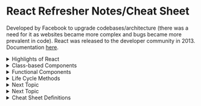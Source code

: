 # React Refresher Notes/Cheat Sheet

Developed by Facebook to upgrade codebases/architecture (there was a need for it as websites became more complex and bugs became more prevalent in code). React was released to the developer community in 2013. Documentation [here](https://reactjs.org/).

<details><summary>Highlights of React</summary>
  
#### 1. DOM Manipulation

The DOM (Document Object Model) is used to display websites through JavaScript (vanilla JS uses imperative style). <strong>Imperative</strong> style directly performs an action for each and every part of an app in response to various user events. The developer must explicitly state each step of how something should be done in order to <strong>repaint</strong> (change an element and add it onto a page) and <strong>reflow</strong> (recalculate layout of the page). This makes it difficult to see relationships between events as the page flow/layout becomes more complex. In React, declarative style is used, instead. <strong>Declarative</strong> style holds the state (data) which allows React to find the best way to manipulate the DOM to load that information. The different states are accounted for in one place which means cleaner and more efficient code quality, as well as faster load time. 

#### 2. Component Architecture

React works heavily with reusable components that can be copied over to various areas on a page or even into other projects. Small components are built and added together to make larger ones. Components are created as JavaScript functions that receive a prop (attribute) and returns something that <em>looks like</em> HTML called JSX. Each component has one "job" and does it well.

#### 3. Data Flow

React follows a <strong>unilateral</strong> data flow from top to bottom which makes it easier to debug code. It creates a virtual DOM that is a treelike object which gives React the ability to look at the blueprint of what needs to be built and modifies the DOM for us. Any time the state (data) changes, React intercepts that and updates the DOM as needed.

#### 4. Library

React only focuses on the <strong>UI (user-interface)</strong> which is why it is considered a <strong>library</strong> rather than a framework. Frameworks give developers all the tools necessary to build an application, whereas libraries provide the core of some functionality (React provides the UI). With React, other modules/libraries can be used to mix and match and customized as needed. React doesn't make assumptions on the tech stack being used, and so it also has cross-platform interactivity (e.g. React Native, React360).
</details>
<details><summary>Class-based Components</summary>

Both functions and classes can be written to return HTML. Class-based components in React have many functionality in them.

##### General Syntax
```
class App extends Component {
  render() {
    return (
    // any JSX (HTML-like syntax in React)
    );
  }
}
```
By using class, there is now access to state. <strong>State</strong> is an object with properties that can be accessed at any point inside class. To access state, call a constructor. This allows us to use this state as many times as possible. 

##### Access State with Class
```
class App extends Component {
  constructor() {
    super();
    
    this.state = {
      // any form of state object
      name: 'Example'
    };
  }

  render() {
    return (
      // render the state from class
      <p>{this.state.name}</p>
      // when user clicks the button, the text above will change based on what is declared in state
      // note that anything inside {} is a JS expression
      <button onClick={() => this.setState({ string: 'Different example' })}>Click me</button>
    )
  }
}
```

Keep in mind that since React follows unilateral data flow, when the state changes, it re-renders the component to display the change.
</details>

<details><summary>Functional Components</summary>

Functional components are simply JavaScript functions. 

##### General Syntax
```
function App() {
  return (
    <div>
      <p>Hi</p>
    </div>
  );
}
```

Components take in props (properties that are passed into the component and come out as objects). Children are anything in between tags.

```
<div> {props.child} </div>
```
#### State vs Props
Specific state lives in one location and trickles down as props. Props are pieces of data passed into a child component from the parent while state is data controlled within a component. This is why state is mutable while props are immutable.

![](https://www.techdiagonal.com/wp-content/uploads/2019/09/react-props-blog-image-design-2.jpg)
</details>

<details><summary>Life Cycle Methods</summary>
  
Various life cycle methods serve different purposes and are triggered at different times in a component's lifecycle. See diagram [here](https://projects.wojtekmaj.pl/react-lifecycle-methods-diagram/). 

#### Mounting
##### componentDidMount(): constructor → render → DOM & refs updates → componentDidMount
This is the phase when components are put on the DOM for the first time (inserted into the tree). Before a life cycle method is called, React first calls the constructor which is where the super()(a method on the class inside the constructor) is located. The super() will pull in all methods and functionality from whatever it is extending (allows class component to have access to all other life cycle components. Inside the constructor, when this.state is called, state is initialized on the class (helpful for other life cycle components that may need state).

```
class componentName extends React.Component {
  constructor() {
    super();
  }
  // components here
}
```

After the state is called, the render method is called. The component tells JavaScript what to display as HTML. Any prop values are evaluated in the HTML at this point, too. Then, React updates the DOM and the component is mounted as a base class component. Finally, the componentDidMount() is called which is when we do things like API calls.

```
componentDidMount() {
  
}
```

#### Updating
##### componentDidUpdate(): New props, setState(), forceUpdate() → render → DOM & refs updates → componentDidUpdate
Any future updates to the props, state, or manual force update on the component will cause the component to go into the updating phase without the need to remount anything. This is because no new elements are needed. Instead, React efficiently makes selective changes to pieces of HTML in the component. Then, React updates the DOM with required changes. Finally, componentDidUpdate() gets called. This is used as an opportunity to operate on the DOM (e.g. network requests).

```
componentDidUpdate() {
  
}
```

##### shouldComponentUpdate(): New props, setState(), forceUpdate() → shouldComponentUpdate → render → DOM & refs updates → componentDidUpdate
This determines whether or not an entire chain of updates need to occur and exists between first part of the phase and render phase. React gets the nextProps and nextState and based on these props/states, it determines whether or not the DOM should be re-rendered. If it returns true, then the DOM will render and the component will update. If it returns false, React won't go through any additional phases of the life cycle method.

This a fundamental part of performance optimization of the application and when we should do what with our components. 

```
shouldComponentUpdate(nextProps, nextState) {
  // if you want re-render
  return true;
  // if you do not want re-render
  return false;
  // if you want to manual force compare if the text is the same between props
  return nextProps.text !== this.props.text;
}
```

#### Unmounting
##### componentWillUnmount(): componentWillUnmount

```

```
</details>

<details><summary>Next Topic</summary>

#### 
</details>

<details><summary>Next Topic</summary>

#### 
</details>

<details><summary>Cheat Sheet Definitions</summary>

#### [Life Cycle Methods](https://reactjs.org/docs/glossary.html#lifecycle-methods)
Life cycle methods (used with classes) get called at different stages of when built-in React components gets rendered. In life cycle methods, React renders the component on the page and when it does that, it calls the block of code inside the function.

#### [React Events](https://reactjs.org/docs/handling-events.html#:~:text=React%20events%20are%20named%20using%20camelCase%2C%20rather%20than,the%20HTML%3A%20%3Cbutton%20onclick%3D%22activateLasers%20%28%29%22%3E%20Activate%20Lasers%20%3C%2Fbutton%3E)
React handles changes through the DOM for you at the most optimal time to update the DOM. Event handlers occur through JSX as synthetic events (identified by its camelCasing rather than lowercase). With JSX, you pass a function as the event handler rather than a string. React intercepts the event handler and looks for what it needs to do next. 

#### [Asynchronous setState](https://reactjs.org/docs/faq-state.html#what-does-setstate-do)
setState() schedules an update to a component’s state object (batches multiple setState()). When state changes, the component responds by re-rendering. setState is asynchronous inside event handlers. This ensures that if both Parent and Child call setState during a click event, Child isn’t re-rendered twice. Instead, React “flushes” the state updates at the end of the browser event. This results in significant performance improvements in larger apps. This is an implementation detail, so avoid relying on it directly.
</details>
